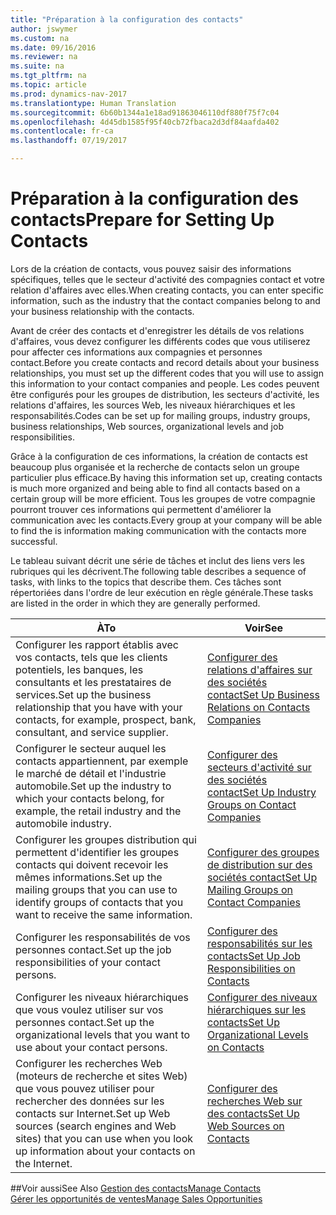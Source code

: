 ```yaml
---
title: "Préparation à la configuration des contacts"
author: jswymer
ms.custom: na
ms.date: 09/16/2016
ms.reviewer: na
ms.suite: na
ms.tgt_pltfrm: na
ms.topic: article
ms.prod: dynamics-nav-2017
ms.translationtype: Human Translation
ms.sourcegitcommit: 6b60b1344a1e18ad91863046110df880f75f7c04
ms.openlocfilehash: 4d45db1585f95f40cb72fbaca2d3df84aafda402
ms.contentlocale: fr-ca
ms.lasthandoff: 07/19/2017

---
```

# <a name="prepare-for-setting-up-contacts"></a><span data-ttu-id="2eb9c-102">Préparation à la configuration des contacts</span><span class="sxs-lookup"><span data-stu-id="2eb9c-102">Prepare for Setting Up Contacts</span></span>
<span data-ttu-id="2eb9c-103">Lors de la création de contacts, vous pouvez saisir des informations spécifiques, telles que le secteur d'activité des compagnies contact et votre relation d'affaires avec elles.</span><span class="sxs-lookup"><span data-stu-id="2eb9c-103">When creating contacts, you can enter specific information, such as the industry that the contact companies belong to and your business relationship with the contacts.</span></span>

<span data-ttu-id="2eb9c-104">Avant de créer des contacts et d'enregistrer les détails de vos relations d'affaires, vous devez configurer les différents codes que vous utiliserez pour affecter ces informations aux compagnies et personnes contact.</span><span class="sxs-lookup"><span data-stu-id="2eb9c-104">Before you create contacts and record details about your business relationships, you must set up the different codes that you will use to assign this information to your contact companies and people.</span></span> <span data-ttu-id="2eb9c-105">Les codes peuvent être configurés pour les groupes de distribution, les secteurs d'activité, les relations d'affaires, les sources Web, les niveaux hiérarchiques et les responsabilités.</span><span class="sxs-lookup"><span data-stu-id="2eb9c-105">Codes can be set up for mailing groups, industry groups, business relationships, Web sources, organizational levels and job responsibilities.</span></span>

<span data-ttu-id="2eb9c-106">Grâce à la configuration de ces informations, la création de contacts est beaucoup plus organisée et la recherche de contacts selon un groupe particulier plus efficace.</span><span class="sxs-lookup"><span data-stu-id="2eb9c-106">By having this information set up, creating contacts is much more organized and being able to find all contacts based on a certain group will be more efficient.</span></span> <span data-ttu-id="2eb9c-107">Tous les groupes de votre compagnie pourront trouver ces informations qui permettent d'améliorer la communication avec les contacts.</span><span class="sxs-lookup"><span data-stu-id="2eb9c-107">Every group at your company will be able to find the is information making communication with the contacts more successful.</span></span>

<span data-ttu-id="2eb9c-108">Le tableau suivant décrit une série de tâches et inclut des liens vers les rubriques qui les décrivent.</span><span class="sxs-lookup"><span data-stu-id="2eb9c-108">The following table describes a sequence of tasks, with links to the topics that describe them.</span></span> <span data-ttu-id="2eb9c-109">Ces tâches sont répertoriées dans l'ordre de leur exécution en règle générale.</span><span class="sxs-lookup"><span data-stu-id="2eb9c-109">These tasks are listed in the order in which they are generally performed.</span></span>

|<span data-ttu-id="2eb9c-110">À</span><span class="sxs-lookup"><span data-stu-id="2eb9c-110">To</span></span> |<span data-ttu-id="2eb9c-111">Voir</span><span class="sxs-lookup"><span data-stu-id="2eb9c-111">See</span></span> |
|---|----|
|<span data-ttu-id="2eb9c-112">Configurer les rapport établis avec vos contacts, tels que les clients potentiels, les banques, les consultants et les prestataires de services.</span><span class="sxs-lookup"><span data-stu-id="2eb9c-112">Set up the business relationship that you have with your contacts, for example, prospect, bank, consultant, and service supplier.</span></span>|[<span data-ttu-id="2eb9c-113">Configurer des relations d'affaires sur des sociétés contact</span><span class="sxs-lookup"><span data-stu-id="2eb9c-113">Set Up Business Relations on Contacts Companies</span></span>](marketing-business-relations.md)|
|<span data-ttu-id="2eb9c-114">Configurer le secteur auquel les contacts appartiennent, par exemple le marché de détail et l'industrie automobile.</span><span class="sxs-lookup"><span data-stu-id="2eb9c-114">Set up the industry to which your contacts belong, for example, the retail industry and the automobile industry.</span></span>|[<span data-ttu-id="2eb9c-115">Configurer des secteurs d'activité sur des sociétés contact</span><span class="sxs-lookup"><span data-stu-id="2eb9c-115">Set Up Industry Groups on Contact Companies</span></span>](marketing-industry-groups.md)|
|<span data-ttu-id="2eb9c-116">Configurer les groupes distribution qui permettent d'identifier les groupes contacts qui doivent recevoir les mêmes informations.</span><span class="sxs-lookup"><span data-stu-id="2eb9c-116">Set up the mailing groups that you can use to identify groups of contacts that you want to receive the same information.</span></span>|[<span data-ttu-id="2eb9c-117">Configurer des groupes de distribution sur des sociétés contact</span><span class="sxs-lookup"><span data-stu-id="2eb9c-117">Set Up Mailing Groups on Contact Companies</span></span>](marketing-mailing-groups.md)|
|<span data-ttu-id="2eb9c-118">Configurer les responsabilités de vos personnes contact.</span><span class="sxs-lookup"><span data-stu-id="2eb9c-118">Set up the job responsibilities of your contact persons.</span></span>|[<span data-ttu-id="2eb9c-119">Configurer des responsabilités sur les contacts</span><span class="sxs-lookup"><span data-stu-id="2eb9c-119">Set Up Job Responsibilities on Contacts</span></span>](marketing-job-responsibilities.md)|
|<span data-ttu-id="2eb9c-120">Configurer les niveaux hiérarchiques que vous voulez utiliser sur vos personnes contact.</span><span class="sxs-lookup"><span data-stu-id="2eb9c-120">Set up the organizational levels that you want to use about your contact persons.</span></span>|[<span data-ttu-id="2eb9c-121">Configurer des niveaux hiérarchiques sur les contacts</span><span class="sxs-lookup"><span data-stu-id="2eb9c-121">Set Up Organizational Levels on Contacts</span></span>](marketing-organizational-levels.md)|
|<span data-ttu-id="2eb9c-122">Configurer les recherches Web (moteurs de recherche et sites Web) que vous pouvez utiliser pour rechercher des données sur les contacts sur Internet.</span><span class="sxs-lookup"><span data-stu-id="2eb9c-122">Set up Web sources (search engines and Web sites) that you can use when you look up information about your contacts on the Internet.</span></span>|[<span data-ttu-id="2eb9c-123">Configurer des recherches Web sur des contacts</span><span class="sxs-lookup"><span data-stu-id="2eb9c-123">Set Up Web Sources on Contacts</span></span>](marketing-web-sources.md)|

##<a name="see-also"></a><span data-ttu-id="2eb9c-124">Voir aussi</span><span class="sxs-lookup"><span data-stu-id="2eb9c-124">See Also</span></span>
[<span data-ttu-id="2eb9c-125">Gestion des contacts</span><span class="sxs-lookup"><span data-stu-id="2eb9c-125">Manage Contacts</span></span>](marketing-contacts.md)  
[<span data-ttu-id="2eb9c-126">Gérer les opportunités de ventes</span><span class="sxs-lookup"><span data-stu-id="2eb9c-126">Manage Sales Opportunities</span></span>](marketing-manage-sales-opportunities.md)

